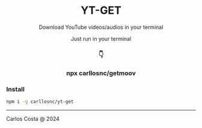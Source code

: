 <h1 align="center">
  YT-GET
</h1>

<p align="center">
  Download YouTube videos/audios in your terminal
</p>

<p align="center">
  Just run in your terminal
</p>

<h3 align="center">
  👇
</h3>

<h3 align="center">
  npx carllosnc/getmoov
</h3>

### Install

```bash
npm i -g carllosnc/yt-get
```
---

Carlos Costa @ 2024
